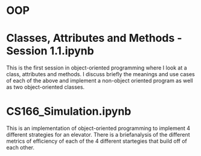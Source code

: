# OOP
# Classes, Attributes and Methods - Session 1.1.ipynb
This is the first session in object-oriented programming where I look at a class, attributes and methods. 
I discuss briefly the meanings and use cases of each of the above and implement a non-object oriented program as well as two object-oriented classes.

# CS166_Simulation.ipynb
This is an implementation of object-oriented programming to implement 4 different strategies for an elevator. 
There is a briefanalysis of the different metrics of efficiency of each of the 4 different startegies that build off of each other.
